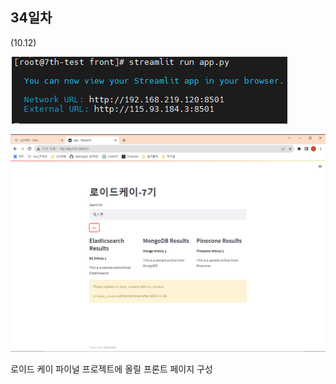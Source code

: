 ## 34일차
(10.12)

![img_4.png](img_4.png)


![img_5.png](img_5.png)

로이드 케이 파이널 프로젝트에 올릴 프론트 페이지 구성


